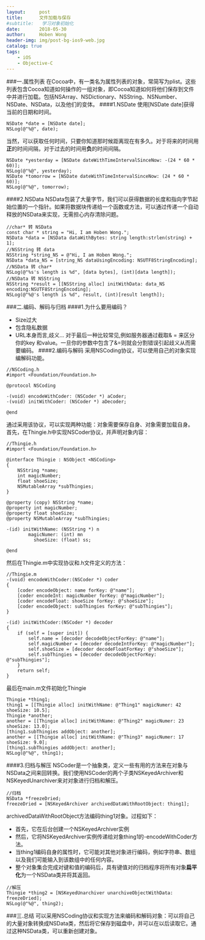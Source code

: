 ```yaml
---
layout:     post
title:      文件加载与保存
#subtitle:   学习对象初始化
date:       2018-05-30
author:     Hoben Wong
header-img: img/post-bg-ios9-web.jpg
catalog: true
tags:
    - iOS
    - Objective-C
---
```

###一.属性列表
在Cocoa中，有一类名为属性列表的对象，常简写为plist。这些列表包含Cocoa知道如何操作的一组对象，即Cocoa知道如何将他们保存到文件中并进行加载。包括NSArray、NSDictionary、NSString、NSNumber、NSDate、NSData，以及他们的变体。
####1.NSDate
使用[NSDate date]获得当前的日期和时间。
```
NSDate *date = [NSDate date];
NSLog(@"%@", date);
```
当然，可以获取任何时间，只要你知道那时候距离现在有多久。对于将来的时间用**正**的时间间隔，对于过去的时间用**负**的时间间隔。
```
NSDate *yesterday = [NSDate dateWithTimeIntervalSinceNow: -(24 * 60 * 60)];
NSLog(@"%@", yesterday);
NSDate *tomorrow = [NSDate dateWithTimeIntervalSinceNow: (24 * 60 * 60)];
NSLog(@"%@", tomorrow);
```
####2.NSData
NSData包装了大量字节，我们可以获得数据的长度和指向字节起始位置的一个指针。如果将数据块传递给一个函数或方法，可以通过传递一个自动释放的NSData来实现，无需担心内存清除问题。
```
//char* 转 NSData
const char * string = "Hi, I am Hoben Wong.";
NSData *data = [NSData dataWithBytes: string length:strlen(string) + 1];
//NSString 转 data
NSString *string_NS = @"Hi, I am Hoben Wong.";
NSData *data_NS = [string_NS dataUsingEncoding: NSUTF8StringEncoding];
//NSData 转 char*
NSLog(@"%s's length is %d", [data bytes], (int)[data length]);
//NSData 转 NSString
NSString *result = [[NSString alloc] initWithData: data_NS encoding:NSUTF8StringEncoding];
NSLog(@"%@'s length is %d", result, (int)[result length]);
```
###二.编码、解码与归档
####1.为什么要用编码？
- Size过大
- 包含隐私数据
- URL本身而言,歧义...
  对于最后一种比较常见,例如服务器通过截取& = 来区分你的key 和value。一旦你的参数中包含了&=则就会分割错误引起歧义从而需要编码。
####2.编码与解码
采用NSCoding协议，可以使用自己的对象实现编解码功能。
```
//NSCoding.h
#import <Foundation/Foundation.h>

@protocol NSCoding

-(void) encodeWithCoder: (NSCoder *) aCoder;
-(void) initWithCoder: (NSCoder *) aDecoder;

@end
```
通过采用该协议，可以实现两种功能：对象需要保存自身、对象需要加载自身。
首先，在Thingie.h中实现NSCoder协议，并声明对象内容：
```
//Thingie.h
#import <Foundation/Foundation.h>

@interface Thingie : NSObject <NSCoding>
{
    NSString *name;
    int magicNumber;
    float shoeSize;
    NSMutableArray *subThingies;
}

@property (copy) NSString *name;
@property int magicNumber;
@property float shoeSize;
@property NSMutableArray *subThingies;

-(id) initWithName: (NSString *) n
        magicNumer: (int) mn
          shoeSize: (float) ss;

@end
```
然后在Thingie.m中实现协议和.h文件定义的方法：
```
//Thingie.m
-(void) encodeWithCoder:(NSCoder *) coder
{
    [coder encodeObject: name forKey: @"name"];
    [coder encodeInt: magicNumber forKey: @"magicNumber"];
    [coder encodeFloat: shoeSize forKey: @"shoeSize"];
    [coder encodeObject: subThingies forKey: @"subThingies"];
}

-(id) initWithCoder:(NSCoder *) decoder
{
    if (self = [super init]) {
        self.name = [decoder decodeObjectForKey: @"name"];
        self.magicNumber = [decoder decodeIntForKey: @"magicNumber"];
        self.shoeSize = [decoder decodeFloatForKey: @"shoeSize"];
        self.subThingies = [decoder decodeObjectForKey: @"subThingies"];
    }
    return self;
}
```
最后在main.m文件初始化Thingie
```
Thingie *thing1;
thing1 = [[Thingie alloc] initWithName: @"Thing1" magicNumer: 42 shoeSize: 10.5];
Thingie *another;
another = [[Thingie alloc] initWithName: @"Thing2" magicNumer: 23 shoeSize: 13.0];
[thing1.subThingies addObject: another];
another = [[Thingie alloc] initWithName: @"Thing3" magicNumer: 17 shoeSize: 9.0];
[thing1.subThingies addObject: another];
NSLog(@"%@", thing1);
```
####3.归档与解压
NSCoder是一个抽象类，定义一些有用的方法来在对象与NSData之间来回转换。我们使用NSCoder的两个子类NSKeyedArchiver和NSKeyedUnarchiver来对对象进行归档和解压。
```
//归档
NSData *freezeDried;
freezeDried = [NSKeyedArchiver archivedDataWithRootObject: thing1];
```
archivedDataWithRootObject方法编码thing1对象。过程如下：
- 首先，它在后台创建一个NSKeyedArchiver实例
- 然后，它将NSKeyedArchiver实例传递给对象thing1的-encodeWithCoder方法。
- 当thing1编码自身的属性时，它可能对其他对象进行编码，例如字符串、数组以及我们可能输入到该数组中的任何内容。
- 整个对象集合完成对键和值的编码后，具有键值对的归档程序将所有对象**扁平化**为一个NSData类并将其返回。
```
//解压
Thingie *thing2 = [NSKeyedUnarchiver unarchiveObjectWithData: freezeDried];
NSLog(@"%@", thing2);
```
###三.总结
可以采用NSCoding协议和实现方法来编码和解码对象：可以将自己的大量对象转换成NSData类，然后将它保存到磁盘中，并可以在以后读取它。通过这种NSData类，可以重新创建对象。

